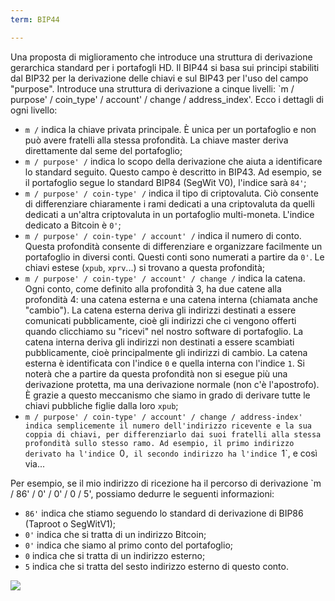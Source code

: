 ```yaml
---
term: BIP44

---
```

Una proposta di miglioramento che introduce una struttura di derivazione gerarchica standard per i portafogli HD. Il BIP44 si basa sui principi stabiliti dal BIP32 per la derivazione delle chiavi e sul BIP43 per l'uso del campo "purpose". Introduce una struttura di derivazione a cinque livelli: `m / purpose' / coin_type' / account' / change / address_index'. Ecco i dettagli di ogni livello:


- `m /` indica la chiave privata principale. È unica per un portafoglio e non può avere fratelli alla stessa profondità. La chiave master deriva direttamente dal seme del portafoglio;
- `m / purpose' /` indica lo scopo della derivazione che aiuta a identificare lo standard seguito. Questo campo è descritto in BIP43. Ad esempio, se il portafoglio segue lo standard BIP84 (SegWit V0), l'indice sarà `84'`;
- `m / purpose' / coin-type' /` indica il tipo di criptovaluta. Ciò consente di differenziare chiaramente i rami dedicati a una criptovaluta da quelli dedicati a un'altra criptovaluta in un portafoglio multi-moneta. L'indice dedicato a Bitcoin è `0'`;
- `m / purpose' / coin-type' / account' /` indica il numero di conto. Questa profondità consente di differenziare e organizzare facilmente un portafoglio in diversi conti. Questi conti sono numerati a partire da `0'`. Le chiavi estese (`xpub`, `xprv`...) si trovano a questa profondità;
- `m / purpose' / coin-type' / account' / change /` indica la catena. Ogni conto, come definito alla profondità 3, ha due catene alla profondità 4: una catena esterna e una catena interna (chiamata anche "cambio"). La catena esterna deriva gli indirizzi destinati a essere comunicati pubblicamente, cioè gli indirizzi che ci vengono offerti quando clicchiamo su "ricevi" nel nostro software di portafoglio. La catena interna deriva gli indirizzi non destinati a essere scambiati pubblicamente, cioè principalmente gli indirizzi di cambio. La catena esterna è identificata con l'indice `0` e quella interna con l'indice `1`. Si noterà che a partire da questa profondità non si esegue più una derivazione protetta, ma una derivazione normale (non c'è l'apostrofo). È grazie a questo meccanismo che siamo in grado di derivare tutte le chiavi pubbliche figlie dalla loro `xpub`;
- `m / purpose' / coin-type' / account' / change / address-index' indica semplicemente il numero dell'indirizzo ricevente e la sua coppia di chiavi, per differenziarlo dai suoi fratelli alla stessa profondità sullo stesso ramo. Ad esempio, il primo indirizzo derivato ha l'indice `0`, il secondo indirizzo ha l'indice `1`, e così via...

Per esempio, se il mio indirizzo di ricezione ha il percorso di derivazione `m / 86' / 0' / 0' / 0 / 5', possiamo dedurre le seguenti informazioni:


- `86'` indica che stiamo seguendo lo standard di derivazione di BIP86 (Taproot o SegWitV1);
- `0'` indica che si tratta di un indirizzo Bitcoin;
- `0'` indica che siamo al primo conto del portafoglio;
- `0` indica che si tratta di un indirizzo esterno;
- `5` indica che si tratta del sesto indirizzo esterno di questo conto.

![](../../dictionnaire/assets/18.webp)